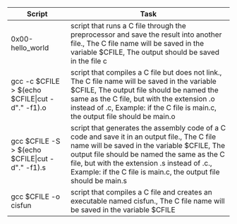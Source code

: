 Script|Task|
-------|-----|
0x00-hello_world| script that runs a C file through the preprocessor and save the result into another file., The C file name will be saved in the variable $CFILE, The output should be saved in the file c|
gcc -c $CFILE > $(echo $CFILE\|cut -d"." -f1).o|script that compiles a C file but does not link., The C file name will be saved in the variable $CFILE, The output file should be named the same as the C file, but with the extension .o instead of .c, Example: if the C file is main.c, the output file should be main.o|
gcc $CFILE -S > $(echo $CFILE\|cut -d"." -f1).s|script that generates the assembly code of a C code and save it in an output file., The C file name will be saved in the variable $CFILE, The output file should be named the same as the C file, but with the extension .s instead of .c., Example: if the C file is main.c, the output file should be main.s|
gcc $CFILE -o cisfun|script that compiles a C file and creates an executable named cisfun., The C file name will be saved in the variable $CFILE|puts("\"Programming is like building a multilingual puzzle");|a C program that prints exactly "Programming is like building a multilingual puzzle, followed by a new line., Use the function puts|















